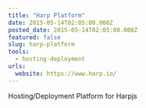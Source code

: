 ```yaml
---
title: "Harp Platform"
date: 2015-05-14T02:05:00.000Z
posted_date: 2015-05-14T02:05:00.000Z
featured: false
slug: harp-platform
tools: 
  - hosting-deployment
urls:
  website: https://www.harp.io/
---
```

Hosting/Deployment Platform for Harpjs




